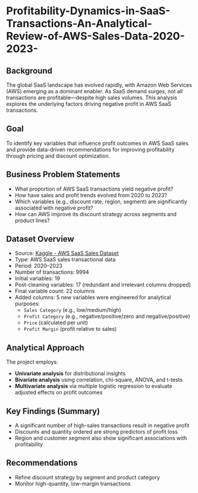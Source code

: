 # Profitability-Dynamics-in-SaaS-Transactions-An-Analytical-Review-of-AWS-Sales-Data-2020-2023-

## Background
The global SaaS landscape has evolved rapidly, with Amazon Web Services (AWS) emerging as a dominant enabler. As SaaS demand surges, not all transactions are profitable—despite high sales volumes. This analysis explores the underlying factors driving negative profit in AWS SaaS transactions.

## Goal
To identify key variables that influence profit outcomes in AWS SaaS sales and provide data-driven recommendations for improving profitability through pricing and discount optimization.

## Business Problem Statements
- What proportion of AWS SaaS transactions yield negative profit?
- How have sales and profit trends evolved from 2020 to 2023?
- Which variables (e.g., discount rate, region, segment) are significantly associated with negative profit?
- How can AWS improve its discount strategy across segments and product lines?

## Dataset Overview
- Source: [Kaggle - AWS SaaS Sales Dataset](https://www.kaggle.com/datasets/nnthanh101/aws-saas-sales)
- Type: AWS SaaS sales transactional data
- Period: 2020–2023
- Number of transactions: 9994
- Initial variables: 19
- Post-cleaning variables: 17 (redundant and irrelevant columns dropped)
- Final variable count: 22 columns
- Added columns: 5 new variables were engineered for analytical purposes:
    - `Sales Category` (e.g., low/medium/high)
    - `Profit Category` (e.g., negative/positive/zero and negative/positive)
    - `Price` (calculated per unit)
    - `Profit Margin` (profit relative to sales)


## Analytical Approach
The project employs:
- **Univariate analysis** for distributional insights
- **Bivariate analysis** using correlation, chi-square, ANOVA, and t-tests
- **Multivariate analysis** via multiple logistic regression to evaluate adjusted effects on profit outcomes

## Key Findings (Summary)
- A significant number of high-sales transactions result in negative profit
- Discounts and quantity ordered are strong predictors of profit loss
- Region and customer segment also show significant associations with profitability

## Recommendations
- Refine discount strategy by segment and product category
- Monitor high-quantity, low-margin transactions
